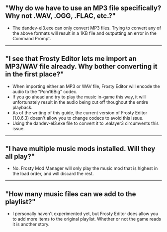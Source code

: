## "Why do we have to use an MP3 file specifically? Why not .WAV, .OGG, .FLAC, etc.?"
* The dandev-el3.exe can only convert MP3 files. Trying to convert any of the above formats will result in a 1KB file and outputting an error in the Command Prompt.
-----
## "I see that Frosty Editor lets me import an MP3/WAV file already. Why bother converting it in the first place?"
* When importing either an MP3 or WAV file, Frosty Editor will encode the audio to the "Pcm16Big" codec.
* If you go ahead and try to play the music in-game this way, it will unfortunately result in the audio being cut off thoughout the entire playback.
* As of the writing of this guide, the current version of Frosty Editor (1.0.6.3) doesn't allow you to change codecs to avoid this issue.
* Using the dandev-el3.exe file to convert it to .ealayer3 circumvents this issue.
-----
## "I have multiple music mods installed. Will they all play?"
* No. Frosty Mod Manager will only play the music mod that is highest in the load order, and will discard the rest.
-----
## "How many music files can we add to the playlist?"
* I personally haven't experimented yet, but Frosty Editor does allow you to add more items to the original playlist. Whether or not the game reads it is another story. 
